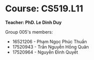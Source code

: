 # Course: CS519.L11

**Teacher: PhD. Le Dinh Duy**

Group 005's members:

+ 16521206 - Phạm Ngọc Phúc Thuần
+ 17520943 - Trần Nguyễn Hồng Quân
+ 17520964 - Nguyễn Đình Quyết
